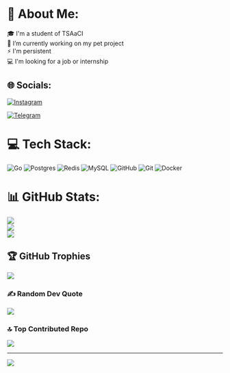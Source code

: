 # 💫 About Me:
🎓 I'm a student of TSAaCI<br>🔭 I’m currently working on my pet project<br>⚡ I'm persistent<br>💻 I'm looking for a job or internship


## 🌐 Socials:
[![Instagram](https://img.shields.io/badge/Instagram-%23E4405F.svg?logo=Instagram&logoColor=white)](https://instagram.com/just.umyt) 

[![Telegram](https://img.shields.io/badge/Telegram-%23E4405F.svg?logo=Telegram&logoColor=white)](https://t.me/umyt_a)

# 💻 Tech Stack:
![Go](https://img.shields.io/badge/go-%2300ADD8.svg?style=for-the-badge&logo=go&logoColor=white) ![Postgres](https://img.shields.io/badge/postgres-%23316192.svg?style=for-the-badge&logo=postgresql&logoColor=white) ![Redis](https://img.shields.io/badge/redis-%23DD0031.svg?style=for-the-badge&logo=redis&logoColor=white) ![MySQL](https://img.shields.io/badge/mysql-4479A1.svg?style=for-the-badge&logo=mysql&logoColor=white) ![GitHub](https://img.shields.io/badge/github-%23121011.svg?style=for-the-badge&logo=github&logoColor=white) ![Git](https://img.shields.io/badge/git-%23F05033.svg?style=for-the-badge&logo=git&logoColor=white) ![Docker](https://img.shields.io/badge/docker-%230db7ed.svg?style=for-the-badge&logo=docker&logoColor=white)
# 📊 GitHub Stats:
![](https://github-readme-stats.vercel.app/api?username=just-umyt&theme=dark&hide_border=false&include_all_commits=true&count_private=false)<br/>
![](https://github-readme-streak-stats.herokuapp.com/?user=just-umyt&theme=dark&hide_border=false)<br/>
![](https://github-readme-stats.vercel.app/api/top-langs/?username=just-umyt&theme=dark&hide_border=false&include_all_commits=true&count_private=false&layout=compact)

## 🏆 GitHub Trophies
![](https://github-profile-trophy.vercel.app/?username=just-umyt&theme=dark&no-frame=false&no-bg=false&margin-w=4)

### ✍️ Random Dev Quote
![](https://quotes-github-readme.vercel.app/api?type=horizontal&theme=radical)

### 🔝 Top Contributed Repo
![](https://github-contributor-stats.vercel.app/api?username=just-umyt&limit=5&theme=dark&combine_all_yearly_contributions=true)

---

[![](https://visitcount.itsvg.in/api?id=just-umyt&label=Profile%20Views&pretty=false)](https://visitcount.itsvg.in)
